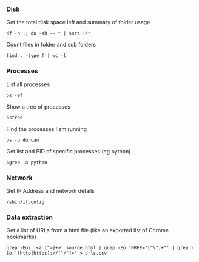 
### Disk 

Get the total disk space left and summary of folder usage

    df -h .; du -sh -- * | sort -hr

Count files in folder and sub folders

    find . -type f | wc -l


### Processes

List all processes

    ps -ef
   
   
Show a tree of processes

    pstree
   
   

Find the processes I am running

    ps -u duncan
    
    
Get list and PID of specific processes (eg python)    

    pgrep -a python
    

### Network

Get IP Address and network details

    /sbin/ifconfig



### Data extraction

Get a list of URLs from a html file (like an exported list of Chrome bookmarks)

    grep -Eoi '<a [^>]+>' source.html | grep -Eo 'HREF="[^\"]+"' | grep -Eo '(http|https)://[^/"]+' > urls.csv

